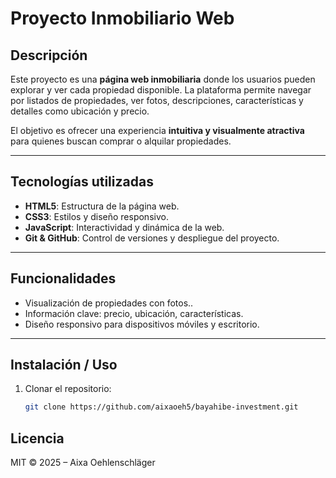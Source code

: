 # Proyecto Inmobiliario Web

## Descripción
Este proyecto es una **página web inmobiliaria** donde los usuarios pueden explorar y ver cada propiedad disponible. La plataforma permite navegar por listados de propiedades, ver fotos, descripciones, características y detalles como ubicación y precio.

El objetivo es ofrecer una experiencia **intuitiva y visualmente atractiva** para quienes buscan comprar o alquilar propiedades.

---

## Tecnologías utilizadas
- **HTML5**: Estructura de la página web.
- **CSS3**: Estilos y diseño responsivo.
- **JavaScript**: Interactividad y dinámica de la web.
- **Git & GitHub**: Control de versiones y despliegue del proyecto.


---

## Funcionalidades
- Visualización de propiedades con fotos..
- Información clave: precio, ubicación, características.
- Diseño responsivo para dispositivos móviles y escritorio.

---

## Instalación / Uso
1. Clonar el repositorio:
   ```bash
   git clone https://github.com/aixaoeh5/bayahibe-investment.git

##  Licencia
MIT © 2025 – Aixa Oehlenschläger
